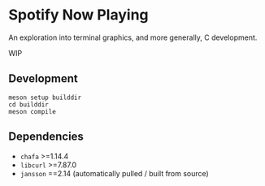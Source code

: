 # Spotify Now Playing

An exploration into terminal graphics, and more generally, C development.

WIP

## Development

```console
meson setup builddir
cd builddir
meson compile
```

## Dependencies

- `chafa` >=1.14.4
- `libcurl` >=7.87.0
- `jansson` ==2.14 (automatically pulled / built from source)
